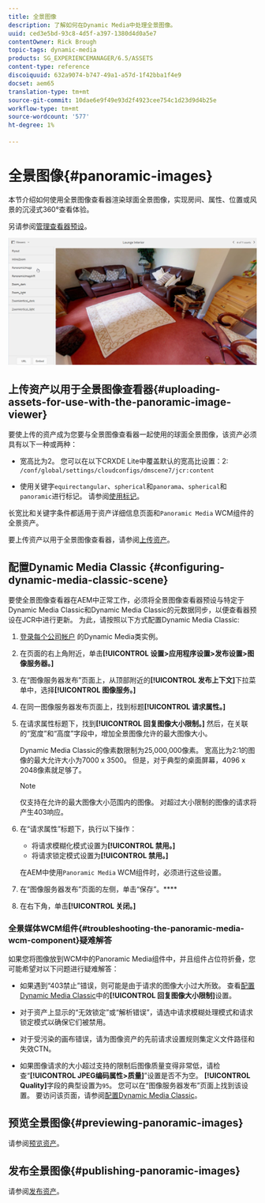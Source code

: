 ```yaml
---
title: 全景图像
description: 了解如何在Dynamic Media中处理全景图像。
uuid: ced3e5bd-93c8-4d5f-a397-1380d4d0a5e7
contentOwner: Rick Brough
topic-tags: dynamic-media
products: SG_EXPERIENCEMANAGER/6.5/ASSETS
content-type: reference
discoiquuid: 632a9074-b747-49a1-a57d-1f42bba1f4e9
docset: aem65
translation-type: tm+mt
source-git-commit: 10dae6e9f49e93d2f4923cee754c1d23d9d4b25e
workflow-type: tm+mt
source-wordcount: '577'
ht-degree: 1%

---
```



# 全景图像{#panoramic-images}

本节介绍如何使用全景图像查看器渲染球面全景图像，实现房间、属性、位置或风景的沉浸式360°查看体验。

另请参阅[管理查看器预设](/help/assets/managing-viewer-presets.md)。

![panoramic-image2](assets/panoramic-image2.png)

## 上传资产以用于全景图像查看器{#uploading-assets-for-use-with-the-panoramic-image-viewer}

要使上传的资产成为您要与全景图像查看器一起使用的球面全景图像，该资产必须具有以下一种或两种：

* 宽高比为2。
您可以在以下CRXDE Lite中覆盖默认的宽高比设置：2:
   `/conf/global/settings/cloudconfigs/dmscene7/jcr:content`

* 使用关键字`equirectangular`、`spherical`和`panorama`、`spherical`和`panoramic`进行标记。 请参阅[使用标记](/help/sites-authoring/tags.md)。

长宽比和关键字条件都适用于资产详细信息页面和`Panoramic Media` WCM组件的全景资产。

要上传资产以用于全景图像查看器，请参阅[上传资产](/help/assets/manage-assets.md#uploading-assets)。

## 配置Dynamic Media Classic {#configuring-dynamic-media-classic-scene}

要使全景图像查看器在AEM中正常工作，必须将全景图像查看器预设与特定于Dynamic Media Classic和Dynamic Media Classic的元数据同步，以便查看器预设在JCR中进行更新。 为此，请按照以下方式配置Dynamic Media Classic:

1. [登录每个公司帐户](https://www.adobe.com/marketing-cloud/experience-manager/scene7-login.html) 的Dynamic Media类实例。

1. 在页面的右上角附近，单击&#x200B;**[!UICONTROL 设置>应用程序设置>发布设置>图像服务器。]**
1. 在“图像服务器发布”页面上，从顶部附近的&#x200B;**[!UICONTROL 发布上下文]**&#x200B;下拉菜单中，选择&#x200B;**[!UICONTROL 图像服务。]**

1. 在同一图像服务器发布页面上，找到标题&#x200B;**[!UICONTROL 请求属性。]**
1. 在请求属性标题下，找到&#x200B;**[!UICONTROL 回复图像大小限制。]** 然后，在关联的“宽度”和“高度”字段中，增加全景图像允许的最大图像大小。

   Dynamic Media Classic的像素数限制为25,000,000像素。 宽高比为2:1的图像的最大允许大小为7000 x 3500。 但是，对于典型的桌面屏幕，4096 x 2048像素就足够了。

   >[!NOTE]
   >
   >仅支持在允许的最大图像大小范围内的图像。 对超过大小限制的图像的请求将产生403响应。

1. 在“请求属性”标题下，执行以下操作：

   * 将请求模糊化模式设置为&#x200B;**[!UICONTROL 禁用。]**
   * 将请求锁定模式设置为&#x200B;**[!UICONTROL 禁用。]**

   在AEM中使用`Panoramic Media` WCM组件时，必须进行这些设置。

1. 在“图像服务器发布”页面的左侧，单击“保存”。****

1. 在右下角，单击&#x200B;**[!UICONTROL 关闭。]**

### 全景媒体WCM组件{#troubleshooting-the-panoramic-media-wcm-component}疑难解答

如果您将图像放到WCM中的Panoramic Media组件中，并且组件占位符折叠，您可能希望对以下问题进行疑难解答：

* 如果遇到“403禁止”错误，则可能是由于请求的图像大小过大所致。 查看[配置Dynamic Media Classic](/help/assets/panoramic-images.md#configuring-dynamic-media-classic-scene)中的&#x200B;**[!UICONTROL 回复图像大小限制]**&#x200B;设置。

* 对于资产上显示的“无效锁定”或“解析错误”，请选中请求模糊处理模式和请求锁定模式以确保它们被禁用。
* 对于受污染的画布错误，请为图像资产的先前请求设置规则集定义文件路径和失效CTN。
* 如果图像请求的大小超过支持的限制后图像质量变得非常低，请检查“**[!UICONTROL JPEG编码属性>质量]**”设置是否不为空。 **[!UICONTROL Quality]**&#x200B;字段的典型设置为`95`。 您可以在“图像服务器发布”页面上找到该设置。 要访问该页面，请参阅[配置Dynamic Media Classic](/help/assets/panoramic-images.md#configuring-dynamic-media-classic-scene)。

## 预览全景图像{#previewing-panoramic-images}

请参阅[预览资产](/help/assets/previewing-assets.md)。

## 发布全景图像{#publishing-panoramic-images}

请参阅[发布资产](/help/assets/publishing-dynamicmedia-assets.md)。
